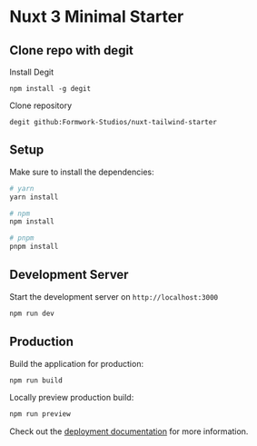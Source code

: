 # Nuxt 3 Minimal Starter

## Clone repo with degit
Install Degit
```
npm install -g degit
```
Clone repository
```
degit github:Formwork-Studios/nuxt-tailwind-starter
```

## Setup

Make sure to install the dependencies:

```bash
# yarn
yarn install

# npm
npm install

# pnpm
pnpm install
```

## Development Server

Start the development server on `http://localhost:3000`

```bash
npm run dev
```

## Production

Build the application for production:

```bash
npm run build
```

Locally preview production build:

```bash
npm run preview
```

Check out the [deployment documentation](https://nuxt.com/docs/getting-started/deployment) for more information.
